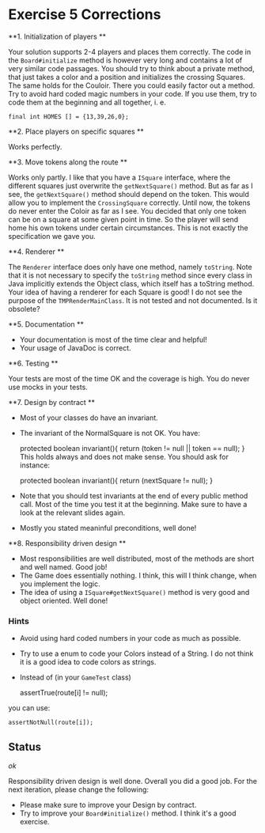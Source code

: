 # Exercise 5 Corrections


**1. Initialization of players **


Your solution supports 2-4 players and places them correctly. The code in the `Board#initialize` method is however very long and contains a lot of very similar code passages. You should try to think about a private method, that just takes a color and a position and initializes the crossing Squares. The same holds for the Couloir. There you could easily factor out a method. Try to avoid hard coded magic numbers in your code. If you use them, try to code them at the beginning and all together, i. e. 

	final int HOMES [] = {13,39,26,0};
	

**2. Place players on specific squares **


Works perfectly.

**3. Move tokens along the route **


Works only partly. I like that you have a `ISquare` interface, where the different squares just overwrite the `getNextSquare()` method. But as far as I see, the `getNextSquare()` method should depend on the token. This would allow you to implement the `CrossingSquare` correctly. Until now, the tokens do never enter the Coloir as far as I see. 
You decided that only one token can be on a square at some given point in time. So the player will send home his own tokens under certain circumstances. This is not exactly the specification we gave you.

**4. Renderer **

The `Renderer` interface does only have one method, namely `toString`. Note that it is not necessary to specify the `toString` method since every class in Java implicitly extends the Object class, which itself has a toString method.
Your idea of having a renderer for each Square is good!
I do not see the purpose of the `TMPRenderMainClass`. It is not tested and not documented. Is it obsolete?

**5. Documentation **


* Your documentation is most of the time clear and helpful!
* Your usage of JavaDoc is correct.

**6. Testing **

Your tests are most of the time OK and the coverage is high. You do never use mocks in your tests. 


**7. Design by contract **

* Most of your classes do have an invariant.  
* The invariant of the NormalSquare is not OK. You have:

    protected boolean invariant(){
        return (token != null || token == null);
    }
This holds always and does not make sense. You should ask for instance:

    protected boolean invariant(){
        return (nextSquare != null);
    }
* Note that you should test invariants at the end of every public method call. Most of the time you test it at the beginning. Make sure to have a look at the relevant slides again.
* Mostly you stated meaninful preconditions, well done!

**8. Responsibility driven design **

* Most responsibilities are well distributed, most of the methods are short and well named. Good job!
* The Game does essentially nothing. I think, this will I think change, when you implement the logic.
* The idea of using a `ISquare#getNextSquare()` method is very good and object oriented. Well done!


### Hints
* Avoid using hard coded numbers in your code as much as possible.
* Try to use a enum to code your Colors instead of a String. I do not think it is a good idea to code colors as strings.
* Instead of (in your `GameTest` class)


	assertTrue(route[i] != null);

you can use:

	assertNotNull(route[i]);




## Status

*ok*

Responsibility driven design is well done. Overall you did a good job. 
For the next iteration, please change the following:
- Please make sure to improve your Design by contract.
- Try to improve your `Board#initialize()` method. I think it's a good exercise.




